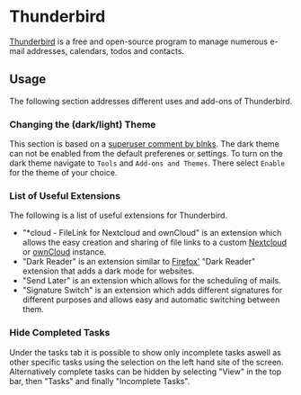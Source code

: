 # Thunderbird

[Thunderbird](https://www.thunderbird.net/en-US/) is a free and open-source program to manage
numerous e-mail addresses, calendars, todos and contacts.

## Usage

The following section addresses different uses and add-ons of Thunderbird.

### Changing the (dark/light) Theme

This section is based on a
[superuser comment by blnks](https://superuser.com/questions/1757333/how-can-i-view-thunderbird-in-full-dark-mode).
The dark theme can not be enabled from the default preferenes or settings.
To turn on the dark theme navigate to `Tools` and `Add-ons and Themes`.
There select `Enable` for the theme of your choice.

### List of Useful Extensions

The following is a list of useful extensions for Thunderbird.

- "*cloud - FileLink for Nextcloud and ownCloud" is an extension which allows the easy creation and
  sharing of file links to a custom [Nextcloud](/wiki/nextcloud.md) or
  [ownCloud](/wiki/owncloud.md) instance.
- "Dark Reader" is an extension similar to
  [Firefox'](/wiki/firefox.md#list-of-useful-firefox-add-ons) "Dark Reader" extension that adds
  a dark mode for websites.
- "Send Later" is an extension which allows for the scheduling of mails.
- "Signature Switch" is an extension which adds different signatures for different purposes and
  allows easy and automatic switching between them.

### Hide Completed Tasks

Under the tasks tab it is possible to show only incomplete tasks aswell as other specific tasks
using the selection on the left hand site of the screen.
Alternatively complete tasks can be hidden by selecting "View" in the top bar, then "Tasks" and
finally "Incomplete Tasks".
